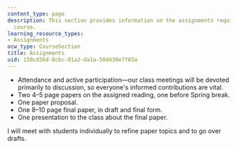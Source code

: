 ```yaml
---
content_type: page
description: This section provides information on the assignments required for the
  course.
learning_resource_types:
- Assignments
ocw_type: CourseSection
title: Assignments
uid: 150cd36d-8cbc-01a2-da1a-58d430e7f85a
---
```


*   Attendance and active participation—our class meetings will be devoted primarily to discussion, so everyone's informed contributions are vital.
*   Two 4–5 page papers on the assigned reading, one before Spring break.
*   One paper proposal.
*   One 8–10 page final paper, in draft and final form.
*   One presentation to the class about the final paper.

I will meet with students individually to refine paper topics and to go over drafts.